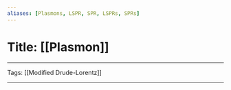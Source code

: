 ```yaml
---
aliases: [Plasmons, LSPR, SPR, LSPRs, SPRs]
---
```

# Title: [[Plasmon]]
---
Tags: [[Modified Drude-Lorentz]]

---

